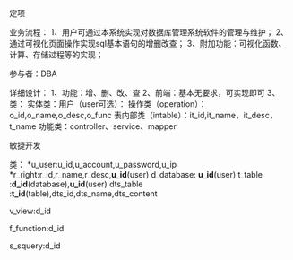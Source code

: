 定项

业务流程：
1、用户可通过本系统实现对数据库管理系统软件的管理与维护；
2、通过可视化页面操作实现sql基本语句的增删改查；
3、附加功能：可视化函数、计算、存储过程等的实现；

参与者：DBA

详细设计：
1、功能：增、删、改、查
2、前端：基本无要求，可实现即可
3、类：
实体类：用户（user可选）：
操作类（operation）：o_id,o_name,o_desc,o_func
表内部类（intable）：it_id,it_name，it_desc，t_name
功能类：controller、service、mapper




敏捷开发



类：
*u_user:u_id,u_account,u_password,u_ip
*r_right:r_id,r_name,r_desc,**u_id**(user)
d_database:     **u_id**(user)
t_table :**d_id**(database),**u_id**(user)
dts_table   :**t_id**(table),dts_id,dts_name,dts_content

v_view:d_id

f_function:d_id

s_squery:d_id

